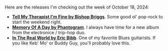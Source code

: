 Here are the releases I'm checking out the week of October 18, 2024:

* **[Tell My Therapist I'm Fine by Bishop Briggs](https://listentomore.com/album/bishop-briggs_tell-my-therapist-im-fine)**. Some good ol' pop-rock to start the weekend right.
* **[Memory Of A Day by Phantogram](https://listentomore.com/album/phantogram_memory-of-a-day)**. I always have time for a new album from the electronice / trip-hop duo.
* **[In The Real World by Eric Bibb](https://listentomore.com/album/eric-bibb_in-the-real-world)**. One of my favorite Blues guitarists. If you like Keb' Mo' or Buddy Guy, you'll probably love this.
